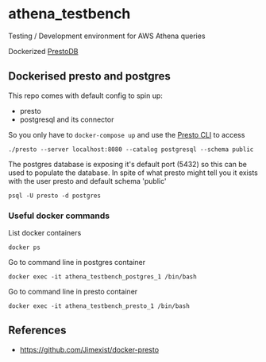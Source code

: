 # athena_testbench
Testing / Development environment for AWS Athena queries

 Dockerized [PrestoDB](https://prestodb.io/)

## Dockerised presto and postgres

This repo comes with default config to spin up:

- presto
- postgresql and its connector

So you only have to `docker-compose up` and use the [Presto CLI](https://prestodb.io/docs/current/installation/cli.html) to access
```
./presto --server localhost:8080 --catalog postgresql --schema public
```

The postgres database is exposing it's default port (5432) so this can be used to populate the database. In spite of what presto might tell you it exists with the user presto and default schema 'public'

`psql -U presto -d postgres`

### Useful docker commands

List docker containers
```
docker ps
```

Go to command line in postgres container
```
docker exec -it athena_testbench_postgres_1 /bin/bash
```

Go to command line in presto container
```
docker exec -it athena_testbench_presto_1 /bin/bash
```

## References

* https://github.com/Jimexist/docker-presto